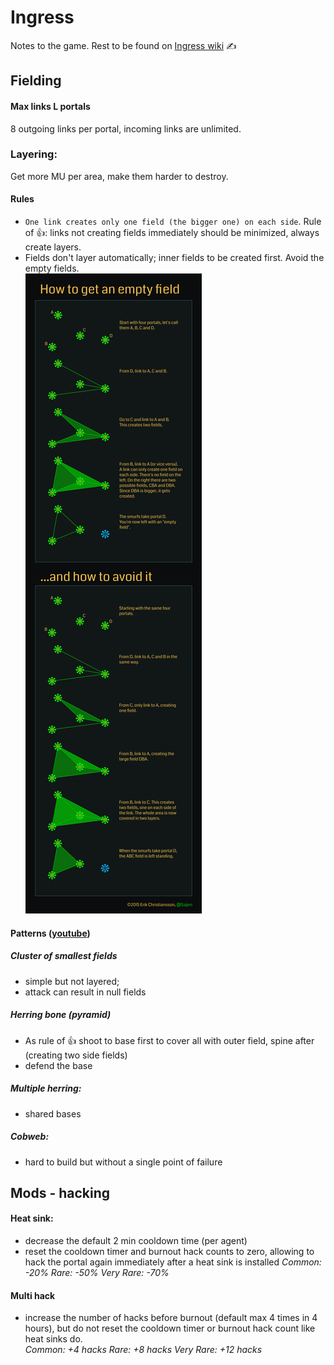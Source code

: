# Ingress
Notes to the game. Rest to be found on [Ingress wiki](https://ingress.fandom.com/wiki/Ingress_Prime) ✍️

## Fielding
#### Max links L portals
8 outgoing links per portal, incoming links are unlimited.
### Layering:
Get more MU per area, make them harder to destroy.
#### Rules
* ```One link creates only one field (the bigger one) on each side```. Rule of 👍: links not creating fields 
immediately should be minimized, always create layers. 
* Fields don't layer automatically; inner fields to be created first. Avoid the empty fields.  
![](wiki/null_fields.png)
#### Patterns ([youtube](https://www.youtube.com/watch?v=FkHtelZxgtg))
##### Cluster of smallest fields 
* simple but not layered; 
* attack can result in null fields
##### Herring bone (pyramid)
* As rule of :+1: shoot to base first to cover all with outer field, spine after (creating two side fields)
* defend the base
##### Multiple herring:
* shared bases

##### Cobweb:
* hard to build but without a single point of failure

## Mods - hacking
#### Heat sink:
* decrease the default 2 min cooldown time (per agent)
* reset the cooldown timer and burnout hack counts to zero, allowing to hack the portal again immediately after a heat sink is installed
*Common: -20% Rare: -50% Very Rare: -70%*

#### Multi hack
* increase the number of hacks before burnout (default max 4 times in 4 hours), but do not reset the cooldown timer or 
burnout hack count like heat sinks do.  
*Common: +4 hacks Rare: +8 hacks Very Rare: +12 hacks*




